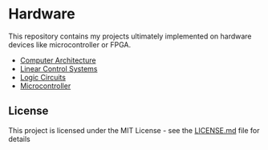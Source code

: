 # Hardware

This repository contains my projects ultimately implemented on hardware devices like 
microcontroller or FPGA.
* [Computer Architecture](https://github.com/mmheydari97/hardware/tree/master/Computer%20Architecture/smart%20home%20arm)
* [Linear Control Systems](https://github.com/mmheydari97/hardware/tree/master/Linear%20Control%20Systems)
* [Logic Circuits](https://github.com/mmheydari97/hardware/tree/master/Logic%20Circuits)
* [Microcontroller](https://github.com/mmheydari97/hardware/tree/master/Microcontroller)


## License

This project is licensed under the MIT License - see the [LICENSE.md](LICENSE.md) file for details

